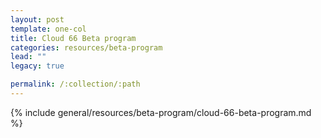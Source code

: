 ```yaml
---
layout: post
template: one-col
title: Cloud 66 Beta program
categories: resources/beta-program
lead: ""
legacy: true

permalink: /:collection/:path
---
```



{% include general/resources/beta-program/cloud-66-beta-program.md %}